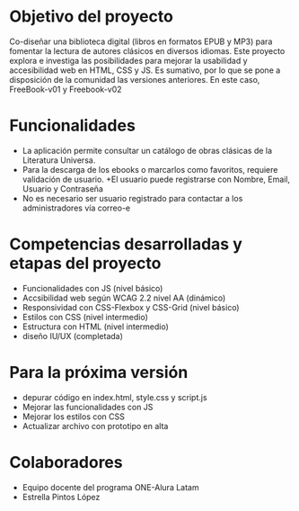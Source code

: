 # Objetivo del proyecto
Co-diseñar una biblioteca digital (libros en formatos EPUB y MP3) para fomentar la lectura de autores clásicos en diversos idiomas.
Este proyecto explora e investiga las posibilidades para mejorar la usabilidad y accesibilidad web en HTML, CSS y JS. 
Es sumativo, por lo que se pone a disposición de la comunidad las versiones anteriores. En este caso, FreeBook-v01 y Freebook-v02
# Funcionalidades
+ La aplicación permite consultar un catálogo de obras clásicas de la Literatura Universa. 
+ Para la descarga de los ebooks o marcarlos como favoritos, requiere validación de usuario.
+El usuario puede registrarse con Nombre, Email, Usuario y Contraseña
+ No es necesario ser usuario registrado para contactar a los administradores vía correo-e
# Competencias desarrolladas y etapas del proyecto
+ Funcionalidades con JS (nivel básico)
+ Accsibilidad web según WCAG 2.2 nivel AA (dinámico)
+ Responsividad con CSS-Flexbox y CSS-Grid (nivel básico)
+ Estilos con CSS (nivel intermedio)
+ Estructura con HTML (nivel intermedio)
+ diseño IU/UX (completada)

# Para la próxima versión
+ depurar código en index.html, style.css y script.js
+ Mejorar las funcionalidades con JS
+ Mejorar los estilos con CSS
+ Actualizar archivo con prototipo en alta
  
# Colaboradores
+ Equipo docente del programa ONE-Alura Latam
+ Estrella Pintos López

